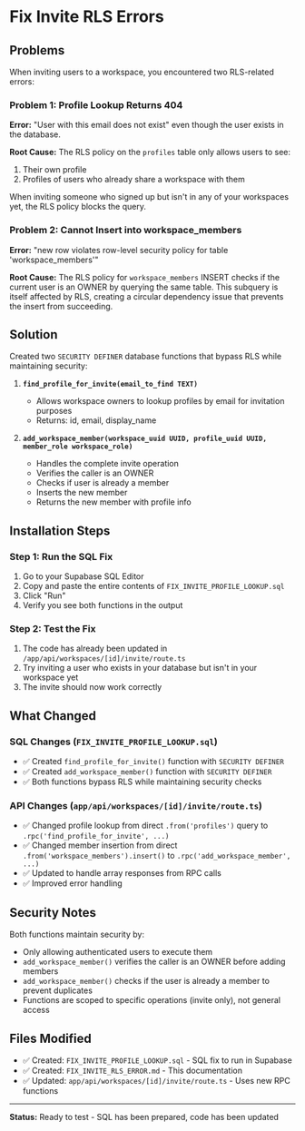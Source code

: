 # Fix Invite RLS Errors

## Problems
When inviting users to a workspace, you encountered two RLS-related errors:

### Problem 1: Profile Lookup Returns 404
**Error:** "User with this email does not exist" even though the user exists in the database.

**Root Cause:** The RLS policy on the `profiles` table only allows users to see:
1. Their own profile
2. Profiles of users who already share a workspace with them

When inviting someone who signed up but isn't in any of your workspaces yet, the RLS policy blocks the query.

### Problem 2: Cannot Insert into workspace_members
**Error:** "new row violates row-level security policy for table 'workspace_members'"

**Root Cause:** The RLS policy for `workspace_members` INSERT checks if the current user is an OWNER by querying the same table. This subquery is itself affected by RLS, creating a circular dependency issue that prevents the insert from succeeding.

## Solution
Created two `SECURITY DEFINER` database functions that bypass RLS while maintaining security:

1. **`find_profile_for_invite(email_to_find TEXT)`**
   - Allows workspace owners to lookup profiles by email for invitation purposes
   - Returns: id, email, display_name

2. **`add_workspace_member(workspace_uuid UUID, profile_uuid UUID, member_role workspace_role)`**
   - Handles the complete invite operation
   - Verifies the caller is an OWNER
   - Checks if user is already a member
   - Inserts the new member
   - Returns the new member with profile info

## Installation Steps

### Step 1: Run the SQL Fix
1. Go to your Supabase SQL Editor
2. Copy and paste the entire contents of `FIX_INVITE_PROFILE_LOOKUP.sql`
3. Click "Run"
4. Verify you see both functions in the output

### Step 2: Test the Fix
1. The code has already been updated in `/app/api/workspaces/[id]/invite/route.ts`
2. Try inviting a user who exists in your database but isn't in your workspace yet
3. The invite should now work correctly

## What Changed

### SQL Changes (`FIX_INVITE_PROFILE_LOOKUP.sql`)
- ✅ Created `find_profile_for_invite()` function with `SECURITY DEFINER`
- ✅ Created `add_workspace_member()` function with `SECURITY DEFINER`
- ✅ Both functions bypass RLS while maintaining security checks

### API Changes (`app/api/workspaces/[id]/invite/route.ts`)
- ✅ Changed profile lookup from direct `.from('profiles')` query to `.rpc('find_profile_for_invite', ...)`
- ✅ Changed member insertion from direct `.from('workspace_members').insert()` to `.rpc('add_workspace_member', ...)`
- ✅ Updated to handle array responses from RPC calls
- ✅ Improved error handling

## Security Notes
Both functions maintain security by:
- Only allowing authenticated users to execute them
- `add_workspace_member()` verifies the caller is an OWNER before adding members
- `add_workspace_member()` checks if the user is already a member to prevent duplicates
- Functions are scoped to specific operations (invite only), not general access

## Files Modified
- ✅ Created: `FIX_INVITE_PROFILE_LOOKUP.sql` - SQL fix to run in Supabase
- ✅ Created: `FIX_INVITE_RLS_ERROR.md` - This documentation
- ✅ Updated: `app/api/workspaces/[id]/invite/route.ts` - Uses new RPC functions

---
**Status:** Ready to test - SQL has been prepared, code has been updated

